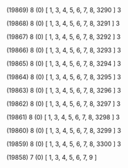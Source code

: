 (19869) 8 (0) [ 1, 3, 4, 5, 6, 7, 8, 3290 ] 3 


(19868) 8 (0) [ 1, 3, 4, 5, 6, 7, 8, 3291 ] 3 


(19867) 8 (0) [ 1, 3, 4, 5, 6, 7, 8, 3292 ] 3 


(19866) 8 (0) [ 1, 3, 4, 5, 6, 7, 8, 3293 ] 3 


(19865) 8 (0) [ 1, 3, 4, 5, 6, 7, 8, 3294 ] 3 


(19864) 8 (0) [ 1, 3, 4, 5, 6, 7, 8, 3295 ] 3 


(19863) 8 (0) [ 1, 3, 4, 5, 6, 7, 8, 3296 ] 3 


(19862) 8 (0) [ 1, 3, 4, 5, 6, 7, 8, 3297 ] 3 


(19861) 8 (0) [ 1, 3, 4, 5, 6, 7, 8, 3298 ] 3 


(19860) 8 (0) [ 1, 3, 4, 5, 6, 7, 8, 3299 ] 3 


(19859) 8 (0) [ 1, 3, 4, 5, 6, 7, 8, 3300 ] 3 


(19858) 7 (0) [ 1, 3, 4, 5, 6, 7, 9 ]  

